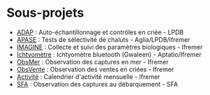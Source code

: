# Sous-projets

* [ADAP](./adap) : Auto-échantillonnage et contrôles en criée - LPDB
* [APASE](./apase) : Tests de sélectivité de chaluts - Aglia/LPDB/Ifremer
* [IMAGINE](./imagine) : Collecte et suivi des paramètres biologiques - Ifremer
* [Ichtyomètre](./ichthyometer) : Ichtyomètre bluetooth (Gwaleen) - Aptatio/Ifremer
* [ObsMer](./obsmer) : Observation des captures en mer - Ifremer
* [ObsVente](./obsvente) : Observation des ventes en criées - Ifremer
* [Activité](./activity) : Calendrier d'activité mensuelle - Ifremer
* [SFA](./sfa) : Observation des captures au débarquement - SFA